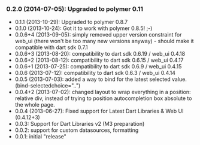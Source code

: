 ### 0.2.0 (2014-07-05): Upgraded to polymer 0.11

* 0.1.1 (2013-10-29): Upgraded to polymer 0.8.7
* 0.1.0 (2013-10-24): Got it to work with polymer 0.8.5! ;-)
* 0.0.6+4 (2013-09-05): simply removed upper version constraint for web_ui (there won't be too many new versions anyway) - should make it compatible with dart sdk 0.7.1
* 0.0.6+3 (2013-08-20): compatibility to dart sdk 0.6.19 / web_ui 0.4.18
* 0.0.6+2 (2013-08-12): compatibility to dart sdk 0.6.15 / web_ui 0.4.17
* 0.0.6+1 (2013-07-25): compatibility to dart sdk 0.6.9 / web_ui 0.4.15
* 0.0.6 (2013-07-12): compatibility to dart sdk 0.6.3 / web_ui 0.4.14
* 0.0.5 (2013-07-03): added a way to bind for the latest selected value. (bind-selectedchoice="..")
* 0.0.4+2 (2013-07-02): changed layout to wrap everything in a position: relative div, instead of trying to position autocompletion box absolute to the whole page.
* 0.0.4 (2013-06-27): Fixed support for Latest Dart Libraries & Web UI (0.4.12+3)
* 0.0.3: Support for Dart Libraries v2 (M3 preparation)
* 0.0.2: support for custom datasources, formatting
* 0.0.1: initial "release"
